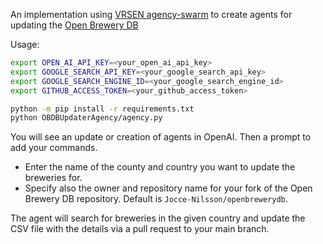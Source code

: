 An implementation using [VRSEN agency-swarm](https://github.com/VRSEN/agency-swarm) to create agents for updating the [Open Brewery DB](https://www.openbrewerydb.org/)

Usage:
```bash
export OPEN_AI_API_KEY=<your_open_ai_api_key>
export GOOGLE_SEARCH_API_KEY=<your_google_search_api_key>
export GOOGLE_SEARCH_ENGINE_ID=<your_google_search_engine_id>
export GITHUB_ACCESS_TOKEN=<your_github_access_token>

python -m pip install -r requirements.txt
python OBDBUpdaterAgency/agency.py
```

You will see an update or creation of agents in OpenAI. Then a prompt to add your commands.

- Enter the name of the county and country you want to update the breweries for. 
- Specify also the owner and repository name for your fork of the Open Brewery DB repository. Default is `Jocce-Nilsson/openbrewerydb`.

The agent will search for breweries in the given country and update the CSV file with the details via a pull request to your main branch.
